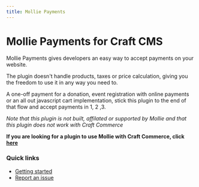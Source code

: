 ```yaml
---
title: Mollie Payments
---
```

# Mollie Payments for Craft CMS

Mollie Payments gives developers an easy way to accept payments on your website. 

The plugin doesn't handle products, taxes or price calculation, giving you the freedom to use it in any way you need to.

A one-off payment for a donation, event registration with online payments or an all out javascript cart implementation, stick this plugin to the end of that flow and accept payments in 1, 2 ,3.

*Note that this plugin is not built, affilated or supported by Mollie and that this plugin does not work with Craft Commerce*

__If you are looking for a plugin to use Mollie with Craft Commerce, click [here](https://plugins.craftcms.com/commerce-mollie)__ 

### Quick links
- [Getting started](/general.html)
- [Report an issue](https://github.com/studioespresso/craft-mollie-payments/issues/new)

 

